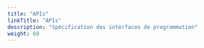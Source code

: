 ```yaml
---
title: "APIs"
linkTitle: "APIs"
description: "Spécification des interfaces de programmation"
weight: 60
---
```

